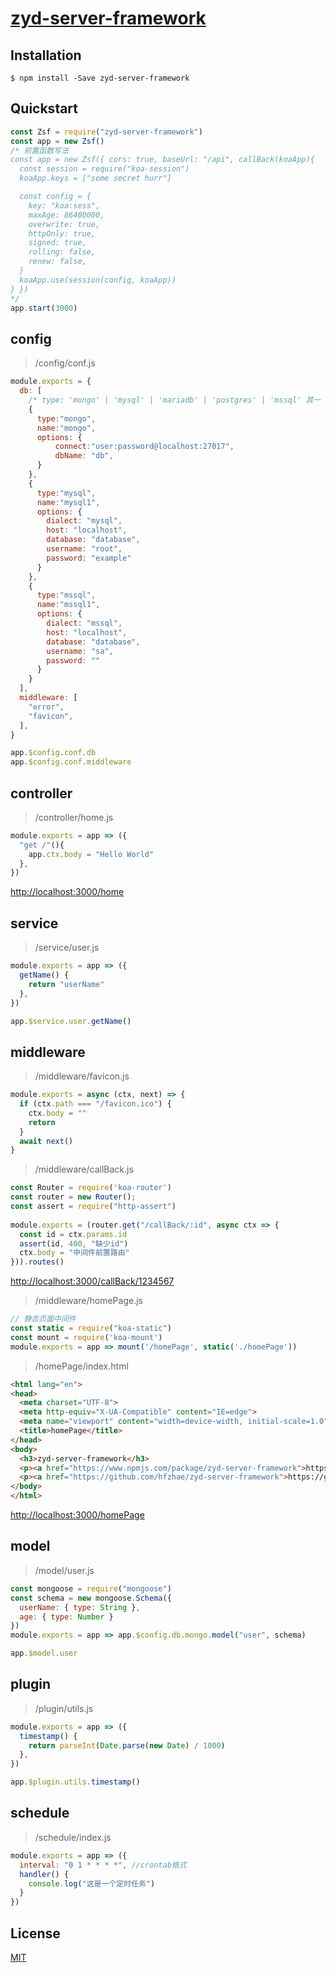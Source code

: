 # [zyd-server-framework](https://github.com/hfzhae/zyd-server-framework)

## Installation
```
$ npm install -Save zyd-server-framework
```

## Quickstart
```js
const Zsf = require("zyd-server-framework")
const app = new Zsf() 
/* 前置函数写法
const app = new Zsf({ cors: true, baseUrl: "/api", callBack(koaApp){
  const session = require("koa-session")
  koaApp.keys = ["some secret hurr"]

  const config = {
    key: "koa:sess",
    maxAge: 86400000,
    overwrite: true,
    httpOnly: true,
    signed: true,
    rolling: false,
    renew: false,
  }
  koaApp.use(session(config, koaApp))
} })
*/
app.start(3000)
```

## config
>/config/conf.js

```js
module.exports = {
  db: [
    /* type: 'mongo' | 'mysql' | 'mariadb' | 'postgres' | 'mssql' 其一 */
    {
      type:"mongo", 
      name:"mongo",
      options: {
          connect:"user:password@localhost:27017",
          dbName: "db",
      }
    },
    {
      type:"mysql",
      name:"mysql1",
      options: {
        dialect: "mysql",
        host: "localhost",
        database: "database",
        username: "root",
        password: "example"
      }
    },
    {
      type:"mssql",
      name:"mssql1",
      options: {
        dialect: "mssql",
        host: "localhost",
        database: "database",
        username: "sa",
        password: ""
      }
    }
  ],
  middleware: [
    "error",
    "favicon",
  ],
}
```
```js
app.$config.conf.db
app.$config.conf.middleware
```

## controller
>/controller/home.js

```js
module.exports = app => ({
  "get /"(){
    app.ctx.body = "Hello World"
  },
})
```
[http://localhost:3000/home](http://localhost:3000/home)

## service
>/service/user.js

```js
module.exports = app => ({
  getName() {
    return "userName"
  },
})
```
```js
app.$service.user.getName()
```

## middleware
>/middleware/favicon.js

```js
module.exports = async (ctx, next) => {
  if (ctx.path === "/favicon.ico") {
    ctx.body = ""
    return
  }
  await next()
}
```
>/middleware/callBack.js

```js
const Router = require('koa-router')
const router = new Router();
const assert = require("http-assert")
        
module.exports = (router.get("/callBack/:id", async ctx => {
  const id = ctx.params.id
  assert(id, 400, "缺少id")
  ctx.body = "中间件前置路由"
})).routes()
```
[http://localhost:3000/callBack/1234567](http://localhost:3000/callBack/1234567)
>/middleware/homePage.js

```js
// 静态页面中间件
const static = require("koa-static")
const mount = require('koa-mount')
module.exports = app => mount('/homePage', static('./homePage'))
```
>/homePage/index.html

```html
<html lang="en">
<head>
  <meta charset="UTF-8">
  <meta http-equiv="X-UA-Compatible" content="IE=edge">
  <meta name="viewport" content="width=device-width, initial-scale=1.0">
  <title>homePage</title>
</head>
<body>
  <h3>zyd-server-framework</h3>
  <p><a href="https://www.npmjs.com/package/zyd-server-framework">https://www.npmjs.com/package/zyd-server-framework</a></p>
  <p><a href="https://github.com/hfzhae/zyd-server-framework">https://github.com/hfzhae/zyd-server-framework</a></p>
</body>
</html>
```
[http://localhost:3000/homePage](http://localhost:3000/homePage)

## model
>/model/user.js

```js
const mongoose = require("mongoose")
const schema = new mongoose.Schema({
  userName: { type: String },
  age: { type: Number }
})
module.exports = app => app.$config.db.mongo.model("user", schema)
```
```js
app.$model.user
```

## plugin
>/plugin/utils.js

```js
module.exports = app => ({
  timestamp() {
    return parseInt(Date.parse(new Date) / 1000)
  },
})
```
```js
app.$plugin.utils.timestamp()
```

## schedule
>/schedule/index.js

```js
module.exports = app => ({
  interval: "0 1 * * * *", //crontab格式
  handler() {
    console.log("这是一个定时任务")
  }
})
```

## License
[MIT](https://github.com/hfzhae/zyd-server-framework/blob/master/LICENSE)